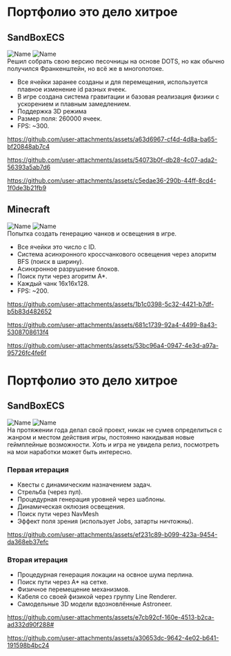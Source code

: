 # Портфолио это дело хитрое
## SandBoxECS
![ Name](https://img.shields.io/badge/Unity-100000?style=for-the-badge&logo=unity&logoColor=white)
![ Name](https://img.shields.io/badge/C%23-239120?style=for-the-badge&logo=csharp&logoColor=white) \
Решил собрать свою версию песочницы на основе DOTS, но как обычно получился Франкенштейн, но всё же в многопотоке.
- Все ячейки заранее созданы и для перемещения, используется плавное изменение id разных ячеек.
- В игре создана система гравитации и базовая реализация физики с ускорением и плавным замедлением.
- Поддержка 3D режима
- Размер поля: 260000 ячеек.
- FPS: ~300.

https://github.com/user-attachments/assets/a63d6967-cf4d-4d8a-ba65-bf20848ab7c4

https://github.com/user-attachments/assets/54073b0f-db28-4c07-ada2-56393a5ab7d6

https://github.com/user-attachments/assets/c5edae36-290b-44ff-8cd4-1f0de3b21fb9

## Minecraft
![ Name](https://img.shields.io/badge/Unity-100000?style=for-the-badge&logo=unity&logoColor=white)
![ Name](https://img.shields.io/badge/C%23-239120?style=for-the-badge&logo=csharp&logoColor=white) \
Попытка создать генерацию чанков и освещения в игре.
- Все ячейки это число с ID.
- Система асинхронного кроссчанкового освещения через алоритм BFS (поиск в ширину).
- Асинхронное разрушение блоков.
- Поиск пути через агоритм A*.
- Каждый чанк 16x16x128.
- FPS: ~200.

https://github.com/user-attachments/assets/1b1c0398-5c32-4421-b7df-b5b83d482652

https://github.com/user-attachments/assets/681c1739-92a4-4499-8a43-5308708613f4

https://github.com/user-attachments/assets/53bc96a4-0947-4e3d-a97a-95726fc4fe6f

# Портфолио это дело хитрое
## SandBoxECS
![ Name](https://img.shields.io/badge/Unity-100000?style=for-the-badge&logo=unity&logoColor=white)
![ Name](https://img.shields.io/badge/C%23-239120?style=for-the-badge&logo=csharp&logoColor=white) \
На протяжении года делал свой проект, никак не сумев определиться с жанром и местом действия игры, постоянно накидывая новые геймплейные возможности. Хоть и игра не увидела релиз, посмотреть на мои наработки может быть интересно. 

### Первая итерация
- Квесты с динамическим назначением задач.
- Стрельба (через пул).
- Процедурная генерация уровней через шаблоны.
- Динамическая оклюзия освещения.
- Поиск пути через NavMesh
- Эффект поля зрения (использует Jobs, затарты ничтожны).

https://github.com/user-attachments/assets/ef231c89-b099-423a-9454-da368eb37efc

### Вторая итерация
- Процедурная генерация локации на освное шума перлина.
- Поиск пути через A* на сетке.
- Физичное перемещение механизмов.
- Кабеля со своей физикой через группу Line Renderer.
- Самодельные 3D модели вдозновлённые Astroneer.
  
https://github.com/user-attachments/assets/e7cb92cf-160e-4513-b2ca-ad332d90f288#

https://github.com/user-attachments/assets/a30653dc-9642-4e02-b641-191598b4bc24


